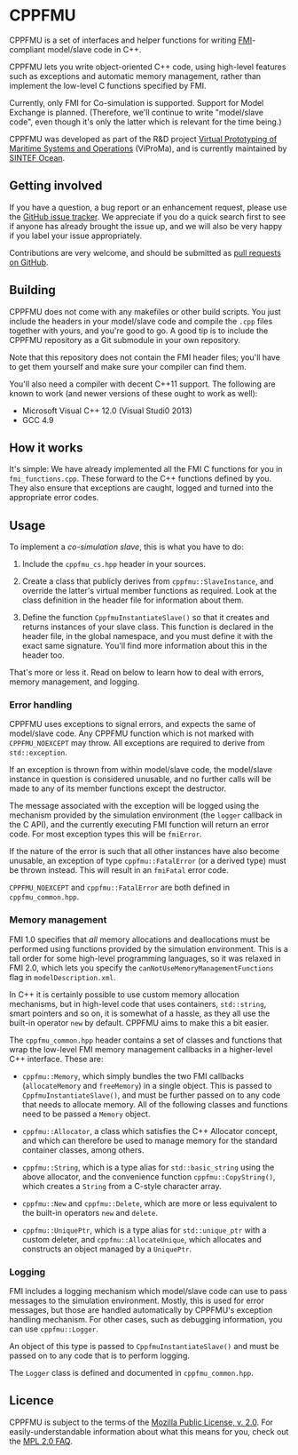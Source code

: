 CPPFMU
======

CPPFMU is a set of interfaces and helper functions for writing
[FMI](https://www.fmi-standard.org)-compliant model/slave code
in C++.

CPPFMU lets you write object-oriented C++ code, using high-level
features such as exceptions and automatic memory management,
rather than implement the low-level C functions specified by FMI.

Currently, only FMI for Co-simulation is supported. Support for Model
Exchange is planned.  (Therefore, we'll continue to write "model/slave
code", even though it's only the latter which is relevant for the time
being.)

CPPFMU was developed as part of the R&D project [Virtual Prototyping
of Maritime Systems and Operations](http://viproma.no) (ViProMa), and
is currently maintained by [SINTEF Ocean](http://www.sintef.no/en/ocean/).

Getting involved
----------------
If you have a question, a bug report or an enhancement request,
please use the [GitHub issue tracker](https://github.com/viproma/cppfmu/issues).
We appreciate if you do a quick search first to see if anyone has
already brought the issue up, and we will also be very happy if
you label your issue appropriately.

Contributions are very welcome, and should be submitted as
[pull requests on GitHub](https://github.com/viproma/cppfmu/pulls).


Building
--------
CPPFMU does not come with any makefiles or other build scripts.
You just include the headers in your model/slave code and compile
the `.cpp` files together with yours, and you're good to go.
A good tip is to include the CPPFMU repository as a Git submodule
in your own repository.

Note that this repository does not contain the FMI header files;
you'll have to get them yourself and make sure your compiler can
find them.

You'll also need a compiler with decent C++11 support.  The
following are known to work (and newer versions of these ought to
work as well):

  * Microsoft Visual C++ 12.0 (Visual Studi0 2013)
  * GCC 4.9

How it works
------------
It's simple: We have already implemented all the FMI C functions
for you in `fmi_functions.cpp`.  These forward to the C++ functions
defined by you.  They also ensure that exceptions are caught,
logged and turned into the appropriate error codes.

Usage
-----
To implement a *co-simulation slave*, this is what you have to do:

  1. Include the `cppfmu_cs.hpp` header in your sources.

  2. Create a class that publicly derives from `cppfmu::SlaveInstance`,
     and override the latter's virtual member functions as required.
     Look at the class definition in the header file for information
     about them.

  3. Define the function `CppfmuInstantiateSlave()` so that it
     creates and returns instances of your slave class.  This function
     is declared in the header file, in the global namespace, and you
     must define it with the exact same signature.  You'll find more
     information about this in the header too.

That's more or less it. Read on below to learn how to deal with errors,
memory management, and logging.

### Error handling

CPPFMU uses exceptions to signal errors, and expects the same of
model/slave code.  Any CPPFMU function which is not marked with
`CPPFMU_NOEXCEPT` may throw.  All exceptions are required to derive
from `std::exception`.

If an exception is thrown from within model/slave code, the model/slave
instance in question is considered unusable, and no further calls
will be made to any of its member functions except the destructor.

The message associated with the exception will be logged using the
mechanism provided by the simulation environment (the `logger` callback
in the C API), and the currently executing FMI function will return an
error code.  For most exception types this will be `fmiError`.

If the nature of the error is such that all other instances have also
become unusable, an exception of type `cppfmu::FatalError` (or a derived
type) must be thrown instead.  This will result in an `fmiFatal` error
code.

`CPPFMU_NOEXCEPT` and `cppfmu::FatalError` are both defined in
`cppfmu_common.hpp`.

### Memory management

FMI 1.0 specifies that *all* memory allocations and deallocations
must be performed using functions provided by the simulation
environment.  This is a tall order for some high-level programming
languages, so it was relaxed in FMI 2.0, which lets you specify the
`canNotUseMemoryManagementFunctions` flag in `modelDescription.xml`.

In C++ it is certainly possible to use custom memory allocation
mechanisms, but in high-level code that uses containers, `std::string`,
smart pointers and so on, it is somewhat of a hassle, as they all use
the built-in operator `new` by default.  CPPFMU aims to make this a
bit easier.

The `cppfmu_common.hpp` header contains a set of classes and functions
that wrap the low-level FMI memory management callbacks in a
higher-level C++ interface.  These are:

  * `cppfmu::Memory`, which simply bundles the two FMI callbacks
    (`allocateMemory` and `freeMemory`) in a single object.
    This is passed to `CppfmuInstantiateSlave()`, and must be further
    passed on to any code that needs to allocate memory. All of the
    following classes and functions need to be passed a `Memory` object.

  * `cppfmu::Allocator`, a class which satisfies the C++ Allocator
    concept, and which can therefore be used to manage memory for the
    standard container classes, among others.

  * `cppfmu::String`, which is a type alias for `std::basic_string`
    using the above allocator, and the convenience function
    `cppfmu::CopyString()`, which creates a `String` from a C-style
    character array.

  * `cppfmu::New` and `cppfmu::Delete`, which are more or less
    equivalent to the built-in operators `new` and `delete`.

  * `cppfmu::UniquePtr`, which is a type alias for `std::unique_ptr`
    with a custom deleter, and `cppfmu::AllocateUnique`, which
    allocates and constructs an object managed by a `UniquePtr`.

### Logging

FMI includes a logging mechanism which model/slave code can use to
pass messages to the simulation environment.  Mostly, this is used
for error messages, but those are handled automatically by CPPFMU's
exception handling mechanism.  For other cases, such as debugging
information, you can use `cppfmu::Logger`.

An object of this type is passed to `CppfmuInstantiateSlave()` and
must be passed on to any code that is to perform logging.

The `Logger` class is defined and documented in `cppfmu_common.hpp`.

Licence
-------
CPPFMU is subject to the terms of the [Mozilla Public License, v.
2.0](https://www.mozilla.org/MPL/2.0/).  For easily-understandable
information about what this means for you, check out the
[MPL 2.0 FAQ](https://www.mozilla.org/MPL/2.0/FAQ/).
